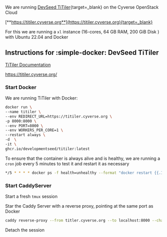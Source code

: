 We are running [DevSeed TiTiler](https://developmentseed.org/titiler/){target=_blank} on the Cyverse OpenStack Cloud


[**https://titiler.cyverse.org**](https://titiler.cyverse.org){target=_blank} 

For this we are running a `xl` instance (16-cores, 64 GB RAM, 200 GiB Disk ) with Ubuntu 22.04 and Docker

## Instructions for :simple-docker: DevSeed TiTiler

[TiTiler Documentation](https://developmentseed.org/titiler/)

https://titiler.cyverse.org/

### Start Docker

We are running TiTiler with Docker:

```bash
docker run \
--name titiler \
--env REDIRECT_URL=https://titiler.cyverse.org \
-p 8000:8000 \
--env PORT=8000 \
--env WORKERS_PER_CORE=1 \
--restart always \
-d  \
-it \
ghcr.io/developmentseed/titiler:latest
```

To ensure that the container is always alive and is healthy, we are running a `cron` job every 5 minutes to test it and restart it as necessary 

```bash
*/5 * * * * docker ps -f health=unhealthy --format "docker restart {{.ID}}" | sh
```

### Start CaddyServer

Start a fresh `tmux` session 

Star the Caddy Server with a reverse proxy, pointing at the same port as Docker

```bash
caddy reverse-proxy --from titler.cyverse.org --to localhost:8000 --change-host-header &
```

Detach the session